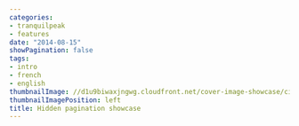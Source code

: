 ```yaml
---
categories:
- tranquilpeak
- features
date: "2014-08-15"
showPagination: false
tags:
- intro
- french
- english
thumbnailImage: //d1u9biwaxjngwg.cloudfront.net/cover-image-showcase/city-750.jpg
thumbnailImagePosition: left
title: Hidden pagination showcase
---
```

